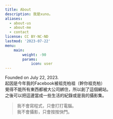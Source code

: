 ```yaml
---
title: About
description: 我是xuno。
aliases:
  - about-us
  - about-me
  - contact
license: CC BY-NC-ND
lastmod: '2023-07-22'
menu:
    main: 
        weight: -90
        params:
            icon: user
---
```


Founded on July 22, 2023.  
起因是今年我的Facebook被祖克柏祖（幹你祖克柏）  
覺得不能所有東西都被大公司綁住，所以創了這個網站。  
之後可以把這邊當成一些生活的紀錄或是我的攝影集。

> 我不會寫程式，只會打打電腦。  
> 我不會攝影，只會按按快門。